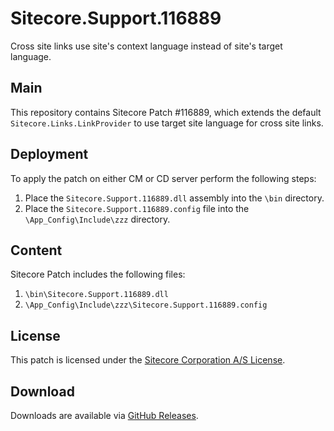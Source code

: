 # Sitecore.Support.116889

Cross site links use site's context language instead of site's target language.

## Main

This repository contains Sitecore Patch #116889, which extends the default `Sitecore.Links.LinkProvider` to use target site language for cross site links.

## Deployment

To apply the patch on either CM or CD server perform the following steps:

1. Place the `Sitecore.Support.116889.dll` assembly into the `\bin` directory.
2. Place the `Sitecore.Support.116889.config` file into the `\App_Config\Include\zzz` directory.

## Content 

Sitecore Patch includes the following files:

1. `\bin\Sitecore.Support.116889.dll`
2. `\App_Config\Include\zzz\Sitecore.Support.116889.config`

## License

This patch is licensed under the [Sitecore Corporation A/S License](LICENSE).

## Download

Downloads are available via [GitHub Releases](https://github.com/SitecoreSupport/Sitecore.Support.116889/releases).
